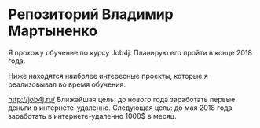 # Репозиторий Владимир Мартыненко

Я прохожу обучение по курсу Job4j. Планирую его пройти в конце 2018 года.

Ниже находятся наиболее интересные проекты, которые я реализовывал во время обучения.

http://job4j.ru/
Ближайшая цель: до нового года заработать первые деньги в интернете-удаленно.
Следующая цель: до мая 2018 года заработать в интернете-удаленно 1000$ в месяц.
